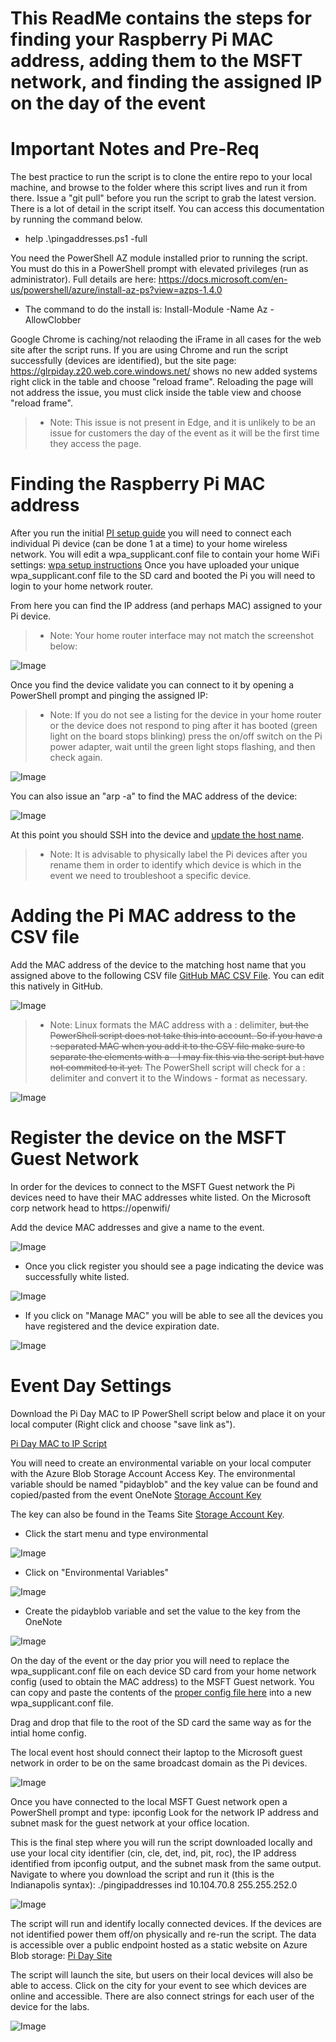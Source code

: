 # This ReadMe contains the steps for finding your Raspberry Pi MAC address, adding them to the MSFT network, and finding the assigned IP on the day of the event

# Important Notes and Pre-Req

The best practice to run the script is to clone the entire repo to your local machine, and browse to the folder where this script lives and run it from there. Issue a "git pull" before you run the script to grab the latest version. There is a lot of detail in the script itself. You can access this documentation by running the command below.

- help .\pingaddresses.ps1 -full

You need the PowerShell AZ module installed prior to running the script. You must do this in a PowerShell prompt with elevated 
privileges (run as administrator). Full details are here: https://docs.microsoft.com/en-us/powershell/azure/install-az-ps?view=azps-1.4.0

- The command to do the install is: Install-Module -Name Az -AllowClobber

Google Chrome is caching/not relaoding the iFrame in all cases for the web site after the script runs. If you are using Chrome and run the script successfully (devices are identified), but the site page: https://glrpiday.z20.web.core.windows.net/ shows no new added systems right click in the table and choose "reload frame". Reloading the page will not address the issue, you must click inside the table view and choose "reload frame".

>- Note: This issue is not present in Edge, and it is unlikely to be an issue for customers the day of the event as it will be the first time they access the page.

# Finding the Raspberry Pi MAC address

After you run the initial [PI setup guide](https://github.com/Azure/IoT-Pi-Day/tree/master/Setting%20up%20the%20Raspberry%20Pi#setting-up-the-raspberry-pi) you will need to connect each individual Pi device (can be done 1 at a time) to your home wireless network. You will edit a wpa_supplicant.conf file to contain your home WiFi settings: [wpa setup instructions](https://github.com/Azure/IoT-Pi-Day/tree/master/Setting%20up%20the%20Raspberry%20Pi#enable-wifi---option-1) Once you have uploaded your unique wpa_supplicant.conf file to the SD card and booted the Pi you will need to login to your home network router.

From here you can find the IP address (and perhaps MAC) assigned to your Pi device. 

> - Note: Your home router interface may not match the screenshot below:

![Image](/images/network/homeroute.jpg)


Once you find the device validate you can connect to it by opening a PowerShell prompt and pinging the assigned IP:

> - Note: If you do not see a listing for the device in your home router or the device does not respond to ping after it has booted (green light on the board stops blinking) press the on/off switch on the Pi power adapter, wait until the green light stops flashing, and then check again.

![Image](/images/network/pingaddress.jpg)

You can also issue an "arp -a" to find the MAC address of the device:

![Image](/images/network/arp.jpg)

At this point you should SSH into the device and [update the host name](https://github.com/Azure/IoT-Pi-Day/tree/master/Setting%20up%20the%20Raspberry%20Pi#change-the-device-name).

> - Note: It is advisable to physically label the Pi devices after you rename them in order to identify which device is which in the event we need to troubleshoot a specific device.

# Adding the Pi MAC address to the CSV file

Add the MAC address of the device to the matching host name that you assigned above to the following CSV file [GitHub MAC CSV File](https://github.com/Azure/IoT-Pi-Day/blob/master/Setting%20up%20the%20Raspberry%20Pi/MSFT%20Networking/piMaclist.csv). You can edit this natively in GitHub.

![Image](/images/network/editCSV.jpg)

> - Note: Linux formats the MAC address with a : delimiter, <strike>but the PowerShell script does not take this into account. So if you have a : separated MAC when you add it to the CSV file make sure to separate the elements with a - I may fix this via the script but have not commited to it yet.</strike> The PowerShell script will check for a : delimiter and convert it to the Windows - format as necessary. 

![Image](/images/network/editCSV2.jpg)

# Register the device on the MSFT Guest Network

In order for the devices to connect to the MSFT Guest network the Pi devices need to have their MAC addresses white listed. On the Microsoft corp network head to https://openwifi/

Add the device MAC addresses and give a name to the event. 

![Image](/images/network/openwifi1.jpg)

 - Once you click register you should see a page indicating the device was successfully white listed.

![Image](/images/network/openwifi2.jpg)

- If you click on "Manage MAC" you will be able to see all the devices you have registered and the device expiration date.

![Image](/images/network/openwifi3.jpg)

# Event Day Settings

Download the Pi Day MAC to IP PowerShell script below and place it on your local computer (Right click and choose "save link as").

[Pi Day MAC to IP Script](https://raw.githubusercontent.com/Azure/IoT-Pi-Day/master/Setting%20up%20the%20Raspberry%20Pi/MSFT%20Networking/pingaddresses.ps1)

You will need to create an environmental variable on your local computer with the Azure Blob Storage Account Access Key. The environmental variable should be named "pidayblob" and the key value can be found and copied/pasted from the event OneNote [Storage Account Key](https://microsoft.sharepoint.com/teams/GLRIntelligentCloudBusiness/_layouts/15/WopiFrame.aspx?sourcedoc={1a1dd006-1921-47cc-982f-17ffc28ec578}&action=edit&wd=target%28Resources.one%7Cbff86843-f761-4bf8-846c-6945cd981ce3%2FNetworking%20Data%7C05f4db38-e8cc-4c78-9e95-cff2945afdc1%2F%29&wdorigin=703)

The key can also be found in the Teams Site [Storage Account Key](https://microsoft.sharepoint.com/teams/AzurePiDayEvent/Shared%20Documents/General/pidayblobkey.txt).

- Click the start menu and type environmental

![Image](/images/network/variable1.jpg)

- Click on "Environmental Variables"

![Image](/images/network/variable2.jpg)

- Create the pidayblob variable and set the value to the key from the OneNote

![Image](/images/network/variable3.jpg)


On the day of the event or the day prior you will need to replace the wpa_supplicant.conf file on each device SD card from your home network config (used to obtain the MAC address) to the MSFT Guest network. You can copy and paste the contents of the [proper config file here](https://raw.githubusercontent.com/Azure/IoT-Pi-Day/master/Setting%20up%20the%20Raspberry%20Pi/MSFT%20Networking/wpa_supplicant.conf) into a new wpa_supplicant.conf file.

Drag and drop that file to the root of the SD card the same way as for the intial home config.

The local event host should connect their laptop to the Microsoft guest network in order to be on the same broadcast domain as the Pi devices.

![Image](/images/network/laptopguest.jpg)

Once you have connected to the local MSFT Guest network open a PowerShell prompt and type: ipconfig
Look for the network IP address and subnet mask for the guest network at your office location.

This is the final step where you will run the script downloaded locally and use your local city identifier (cin, cle, det, ind, pit, roc), the IP address identified from ipconfig output, and the subnet mask from the same output. Navigate to where you download the script and run it (this is the Indianapolis syntax): ./pingipaddresses ind 10.104.70.8 255.255.252.0

![Image](/images/network/laptopguest2.jpg)

The script will run and identify locally connected devices. If the devices are not identified power them off/on physically and re-run the script. The data is accessible over a public endpoint hosted as a static website on Azure Blob storage: [Pi Day Site](https://glrpiday.z20.web.core.windows.net/)

The script will launch the site, but users on their local devices will also be able to access. Click on the city for your event to see which devices are online and accessible. There are also connect strings for each user of the device for the labs.

![Image](/images/network/pidaysite.jpg)